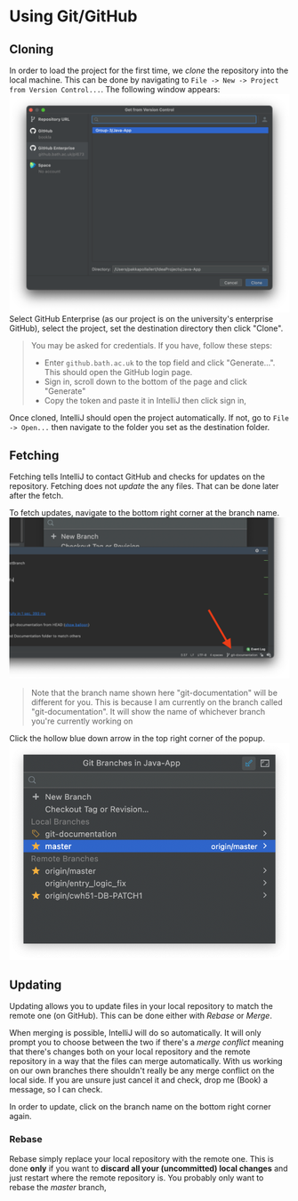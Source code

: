 # Using Git/GitHub
## Cloning
In order to load the project for the first time, we _clone_ the repository into the local machine. This can be done by 
navigating to `File -> New -> Project from Version Control...`. The following window appears:
![](assets/version-control-new-project.png)
Select GitHub Enterprise (as our project is on the university's enterprise GitHub), select the project, set the 
destination directory then click "Clone".
> You may be asked for credentials. If you have, follow these steps:  
> - Enter `github.bath.ac.uk` to the top field and click "Generate...". This should open the GitHub login page. 
> - Sign in, scroll down to the bottom of the page and click "Generate"
> - Copy the token and paste it in IntelliJ then click sign in,

Once cloned, IntelliJ should open the project automatically. If not, go to `File -> Open...` then navigate to the folder
you set as the destination folder.

## Fetching
Fetching tells IntelliJ to contact GitHub and checks for updates on the repository. Fetching does not _update_ the 
any files. That can be done later after the fetch.

To fetch updates, navigate to the bottom right corner at the branch name.
![](assets/git-branch-navigator.png)
> Note that the branch name shown here "git-documentation" will be different for you. This is because I am currently on 
> the branch called "git-documentation". It will show the name of whichever branch you're currently working on

Click the hollow blue down arrow in the top right corner of the popup.
![](assets/git-branch-page-fetch.png)

## Updating
Updating allows you to update files in your local repository to match the remote one (on GitHub). This can be done 
either with _Rebase_ or _Merge_. 

When merging is possible, IntelliJ will do so automatically. It will only prompt you 
to choose between the two if there's a _merge conflict_ meaning that there's changes both on your local repository and 
the remote repository in a way that the files can merge automatically. With us working on our own branches there 
shouldn't really be any merge conflict on the local side. If you are unsure just cancel it and check, drop me (Book) a
message, so I can check.

In order to update, click on the branch name on the bottom right corner again.

### Rebase
Rebase simply replace your local repository with the remote one. This is done **only** if you want to **discard all your
(uncommitted) local changes** and just restart where the remote repository is. You probably only want to rebase the 
_master_ branch,
